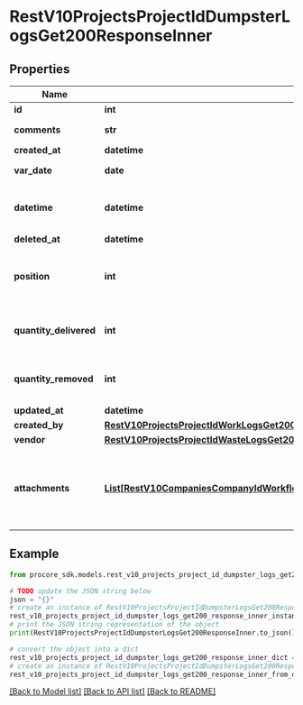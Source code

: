 # RestV10ProjectsProjectIdDumpsterLogsGet200ResponseInner


## Properties

Name | Type | Description | Notes
------------ | ------------- | ------------- | -------------
**id** | **int** | ID | [optional] 
**comments** | **str** | Additional comments | [optional] 
**created_at** | **datetime** | Created at | [optional] 
**var_date** | **date** | Date of record | [optional] 
**datetime** | **datetime** | Estimated UTC datetime of record | [optional] 
**deleted_at** | **datetime** | Deleted at | [optional] 
**position** | **int** | Order in which this entry was recorded for the day | [optional] 
**quantity_delivered** | **int** | Number of dumpsters delivered on site | [optional] 
**quantity_removed** | **int** | Number of dumpsters removed from site | [optional] 
**updated_at** | **datetime** | Updated at | [optional] 
**created_by** | [**RestV10ProjectsProjectIdWorkLogsGet200ResponseInnerCreatedBy**](RestV10ProjectsProjectIdWorkLogsGet200ResponseInnerCreatedBy.md) |  | [optional] 
**vendor** | [**RestV10ProjectsProjectIdWasteLogsGet200ResponseInnerVendor**](RestV10ProjectsProjectIdWasteLogsGet200ResponseInnerVendor.md) |  | [optional] 
**attachments** | [**List[RestV10CompaniesCompanyIdWorkflowPermanentLogsGet200ResponseInnerAttachmentsInner]**](RestV10CompaniesCompanyIdWorkflowPermanentLogsGet200ResponseInnerAttachmentsInner.md) | Dumpster Log Attachments are not viewable or used on web | [optional] 

## Example

```python
from procore_sdk.models.rest_v10_projects_project_id_dumpster_logs_get200_response_inner import RestV10ProjectsProjectIdDumpsterLogsGet200ResponseInner

# TODO update the JSON string below
json = "{}"
# create an instance of RestV10ProjectsProjectIdDumpsterLogsGet200ResponseInner from a JSON string
rest_v10_projects_project_id_dumpster_logs_get200_response_inner_instance = RestV10ProjectsProjectIdDumpsterLogsGet200ResponseInner.from_json(json)
# print the JSON string representation of the object
print(RestV10ProjectsProjectIdDumpsterLogsGet200ResponseInner.to_json())

# convert the object into a dict
rest_v10_projects_project_id_dumpster_logs_get200_response_inner_dict = rest_v10_projects_project_id_dumpster_logs_get200_response_inner_instance.to_dict()
# create an instance of RestV10ProjectsProjectIdDumpsterLogsGet200ResponseInner from a dict
rest_v10_projects_project_id_dumpster_logs_get200_response_inner_from_dict = RestV10ProjectsProjectIdDumpsterLogsGet200ResponseInner.from_dict(rest_v10_projects_project_id_dumpster_logs_get200_response_inner_dict)
```
[[Back to Model list]](../README.md#documentation-for-models) [[Back to API list]](../README.md#documentation-for-api-endpoints) [[Back to README]](../README.md)



